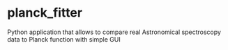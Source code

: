 # planck_fitter
Python application that allows to compare real Astronomical spectroscopy data to Planck function with simple GUI
